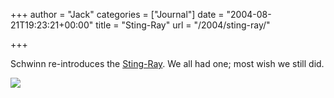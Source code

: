 +++
author = "Jack"
categories = ["Journal"]
date = "2004-08-21T19:23:21+00:00"
title = "Sting-Ray"
url = "/2004/sting-ray/"

+++

Schwinn re-introduces the [Sting-Ray][1]. We all had one; most wish we still did.

![][2]

 [1]: http://www.schwinnstingray.com/bike-classic.html
 [2]: /images/36.jpg